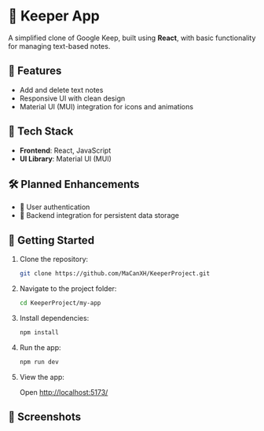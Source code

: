 # 📝 Keeper App

A simplified clone of Google Keep, built using **React**, with basic functionality for managing text-based notes.

## 🚀 Features

* Add and delete text notes
* Responsive UI with clean design
* Material UI (MUI) integration for icons and animations

## 🔧 Tech Stack

* **Frontend**: React, JavaScript
* **UI Library**: Material UI (MUI)

## 🛠 Planned Enhancements

* 🔐 User authentication
* 💾 Backend integration for persistent data storage

## 📂 Getting Started

1. Clone the repository:

   ```bash
   git clone https://github.com/MaCanXH/KeeperProject.git
   ```
2. Navigate to the project folder:

   ```bash
   cd KeeperProject/my-app
   ```
3. Install dependencies:

   ```bash
   npm install
   ```
4. Run the app:

   ```bash
   npm run dev
   ```
5. View the app:

   Open [http://localhost:5173/](http://localhost:5173/)
## 📸 Screenshots

